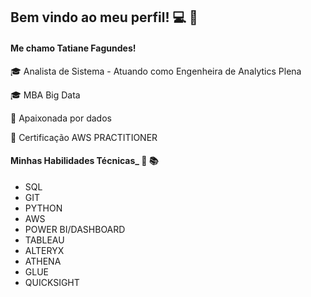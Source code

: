 ## Bem vindo ao meu perfil! :computer: :wave:
#### Me chamo Tatiane Fagundes! ####
🎓 Analista de Sistema - Atuando como Engenheira de Analytics Plena
<p> 🎓 MBA Big Data <p>
<p> 🎲 Apaixonada por dados <p>
<p> 🚀 Certificação AWS PRACTITIONER <p>
 

#### Minhas Habilidades Técnicas_ :dart: :books:

  * SQL 
  * GIT  
  * PYTHON 
  * AWS 
  * POWER BI/DASHBOARD
  * TABLEAU
  * ALTERYX
  * ATHENA
  * GLUE
  * QUICKSIGHT


<!--
**TatianeFagundes/TatianeFagundes** is a ✨ _special_ ✨ repository because its `README.md` (this file) appears on your GitHub profile.

Here are some ideas to get you started:

- 🔭 olaI’m currently working on ...
- 🌱 I’m currently learning ...
- 👯 I’m looking to collaborate on ...
- 🤔 I’m looking for help with ...
- 💬 Ask me about ...
- 📫 How to reach me: ...
- 😄 Pronouns: ...
- ⚡ Fun fact: ...
-->
